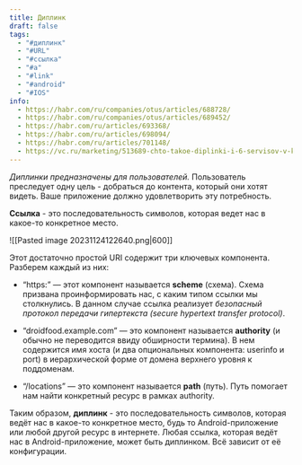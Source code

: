 ```yaml
---
title: Диплинк
draft: false
tags:
  - "#диплинк"
  - "#URL"
  - "#ссылка"
  - "#a"
  - "#link"
  - "#android"
  - "#IOS"
info:
  - https://habr.com/ru/companies/otus/articles/688728/
  - https://habr.com/ru/companies/otus/articles/689452/
  - https://habr.com/ru/articles/693368/
  - https://habr.com/ru/articles/698094/
  - https://habr.com/ru/articles/701148/
  - https://vc.ru/marketing/513689-chto-takoe-diplinki-i-6-servisov-v-kotoryh-ih-mozhno-sozdat
---
```

*Диплинки предназначены для пользователей.*
Пользователь преследует одну цель - добраться до контента, который они хотят видеть. 
Ваше приложение должно удовлетворить эту потребность.

**Ссылка** - это последовательность символов, которая ведет нас в какое-то конкретное место.

![[Pasted image 20231124122640.png|600]]

Этот достаточно простой URI содержит три ключевых компонента. Разберем каждый из них:

- “https:” — этот компонент называется **scheme** (схема). Схема призвана проинформировать нас, с каким типом ссылки мы столкнулись. В данном случае ссылка реализует _безопасный протокол передачи гипертекста (secure hypertext transfer protocol)_.
    
- “droidfood.example.com” — это компонент называется **authority** (и обычно не переводится ввиду обширности термина). В нем содержится имя хоста (и два опциональных компонента: userinfo и port) в иерархической форме от домена верхнего уровня к поддоменам.
    
- “/locations” — это компонент называется **path** (путь). Путь помогает нам найти конкретный ресурс в рамках authority.

Таким образом, **диплинк** - это последовательность символов, которая ведёт нас в какое-то конкретное место, будь то Android-приложение или любой другой ресурс в интернете.
Любая ссылка, которая ведёт нас в Android-приложение, может быть диплинком. Всё зависит от её конфигурации.
